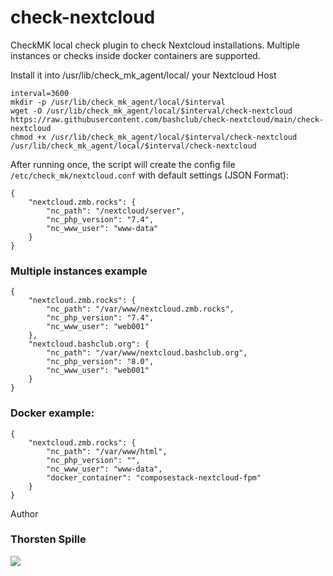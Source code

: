 # check-nextcloud
CheckMK local check plugin to check Nextcloud installations.
Multiple instances or checks inside docker containers are supported.

Install it into /usr/lib/check_mk_agent/local/ your Nextcloud Host
```
interval=3600
mkdir -p /usr/lib/check_mk_agent/local/$interval
wget -O /usr/lib/check_mk_agent/local/$interval/check-nextcloud https://raw.githubusercontent.com/bashclub/check-nextcloud/main/check-nextcloud
chmod +x /usr/lib/check_mk_agent/local/$interval/check-nextcloud
/usr/lib/check_mk_agent/local/$interval/check-nextcloud
```

After running once, the script will create the config file `/etc/check_mk/nextcloud.conf` with default settings (JSON Format):
```
{
    "nextcloud.zmb.rocks": {
        "nc_path": "/nextcloud/server",
        "nc_php_version": "7.4",
        "nc_www_user": "www-data"
    }
}
```


### Multiple instances example
```
{
    "nextcloud.zmb.rocks": {
        "nc_path": "/var/www/nextcloud.zmb.rocks",
        "nc_php_version": "7.4",
        "nc_www_user": "web001"
    },
    "nextcloud.bashclub.org": {
        "nc_path": "/var/www/nextcloud.bashclub.org",
        "nc_php_version": "8.0",
        "nc_www_user": "web001"
    }
}
```
### Docker example:
```
{
    "nextcloud.zmb.rocks": {
        "nc_path": "/var/www/html",
        "nc_php_version": "",
        "nc_www_user": "www-data",
        "docker_container": "composestack-nextcloud-fpm"
    }
}
```

 Author
### Thorsten Spille
[<img src="https://storage.ko-fi.com/cdn/brandasset/kofi_s_tag_dark.png" rel="Support me on Ko-Fi">](https://ko-fi.com/thorakel)
